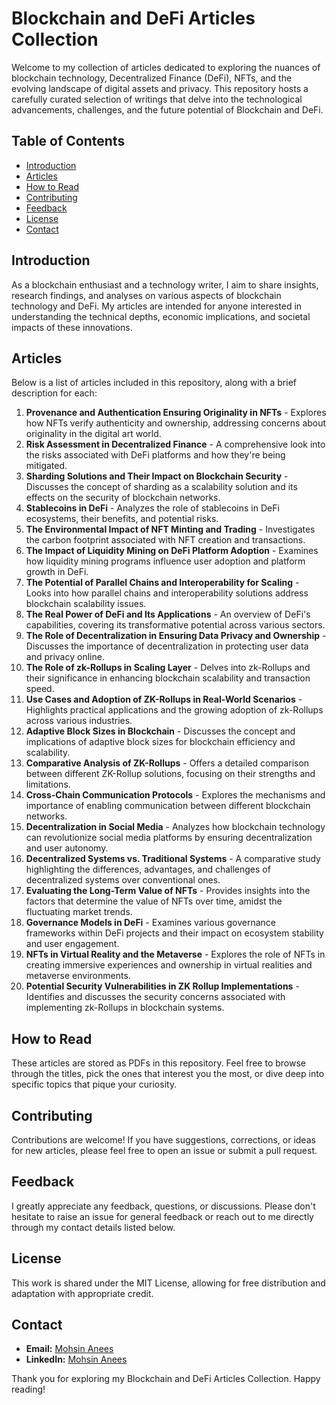 # Blockchain and DeFi Articles Collection

Welcome to my collection of articles dedicated to exploring the nuances of blockchain technology, Decentralized Finance (DeFi), NFTs, and the evolving landscape of digital assets and privacy. This repository hosts a carefully curated selection of writings that delve into the technological advancements, challenges, and the future potential of Blockchain and DeFi.

## Table of Contents

- [Introduction](#introduction)
- [Articles](#articles)
- [How to Read](#how-to-read)
- [Contributing](#contributing)
- [Feedback](#feedback)
- [License](#license)
- [Contact](#contact)

## Introduction

As a blockchain enthusiast and a technology writer, I aim to share insights, research findings, and analyses on various aspects of blockchain technology and DeFi. My articles are intended for anyone interested in understanding the technical depths, economic implications, and societal impacts of these innovations.

## Articles

Below is a list of articles included in this repository, along with a brief description for each:

1. **Provenance and Authentication Ensuring Originality in NFTs** - Explores how NFTs verify authenticity and ownership, addressing concerns about originality in the digital art world.
2. **Risk Assessment in Decentralized Finance** - A comprehensive look into the risks associated with DeFi platforms and how they're being mitigated.
3. **Sharding Solutions and Their Impact on Blockchain Security** - Discusses the concept of sharding as a scalability solution and its effects on the security of blockchain networks.
4. **Stablecoins in DeFi** - Analyzes the role of stablecoins in DeFi ecosystems, their benefits, and potential risks.
5. **The Environmental Impact of NFT Minting and Trading** - Investigates the carbon footprint associated with NFT creation and transactions.
6. **The Impact of Liquidity Mining on DeFi Platform Adoption** - Examines how liquidity mining programs influence user adoption and platform growth in DeFi.
7. **The Potential of Parallel Chains and Interoperability for Scaling** - Looks into how parallel chains and interoperability solutions address blockchain scalability issues.
8. **The Real Power of DeFi and Its Applications** - An overview of DeFi's capabilities, covering its transformative potential across various sectors.
9. **The Role of Decentralization in Ensuring Data Privacy and Ownership** - Discusses the importance of decentralization in protecting user data and privacy online.
10. **The Role of zk-Rollups in Scaling Layer** - Delves into zk-Rollups and their significance in enhancing blockchain scalability and transaction speed.
11. **Use Cases and Adoption of ZK-Rollups in Real-World Scenarios** - Highlights practical applications and the growing adoption of zk-Rollups across various industries.
12. **Adaptive Block Sizes in Blockchain** - Discusses the concept and implications of adaptive block sizes for blockchain efficiency and scalability.
13. **Comparative Analysis of ZK-Rollups** - Offers a detailed comparison between different ZK-Rollup solutions, focusing on their strengths and limitations.
14. **Cross-Chain Communication Protocols** - Explores the mechanisms and importance of enabling communication between different blockchain networks.
15. **Decentralization in Social Media** - Analyzes how blockchain technology can revolutionize social media platforms by ensuring decentralization and user autonomy.
16. **Decentralized Systems vs. Traditional Systems** - A comparative study highlighting the differences, advantages, and challenges of decentralized systems over conventional ones.
17. **Evaluating the Long-Term Value of NFTs** - Provides insights into the factors that determine the value of NFTs over time, amidst the fluctuating market trends.
18. **Governance Models in DeFi** - Examines various governance frameworks within DeFi projects and their impact on ecosystem stability and user engagement.
19. **NFTs in Virtual Reality and the Metaverse** - Explores the role of NFTs in creating immersive experiences and ownership in virtual realities and metaverse environments.
20. **Potential Security Vulnerabilities in ZK Rollup Implementations** - Identifies and discusses the security concerns associated with implementing zk-Rollups in blockchain systems.

## How to Read

These articles are stored as PDFs in this repository. Feel free to browse through the titles, pick the ones that interest you the most, or dive deep into specific topics that pique your curiosity.

## Contributing

Contributions are welcome! If you have suggestions, corrections, or ideas for new articles, please feel free to open an issue or submit a pull request.

## Feedback

I greatly appreciate any feedback, questions, or discussions. Please don't hesitate to raise an issue for general feedback or reach out to me directly through my contact details listed below.

## License

This work is shared under the MIT License, allowing for free distribution and adaptation with appropriate credit.

## Contact

- **Email:** [Mohsin Anees](mailto://Mohsin.Anees09@gmail.com)
- **LinkedIn:** [Mohsin Anees](https://www.linkedin.com/in/mohsin-anees/)

Thank you for exploring my Blockchain and DeFi Articles Collection. Happy reading!
